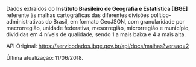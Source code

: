 Dados extraídos do **Instituto Brasileiro de Geografia e Estatística [IBGE]** referente às malhas cartográficas das diferentes divisões político-administrativas do Brasil, em formato GeoJSON, com granularidade por macrorregião, unidade federativa, mesorregião, microrregião e município, divididas em 4 níveis de qualidade, sendo 1 a mais baixa e 4 a mais alta.

API Original: https://servicodados.ibge.gov.br/api/docs/malhas?versao=2

Última atualização: 11/06/2018.
